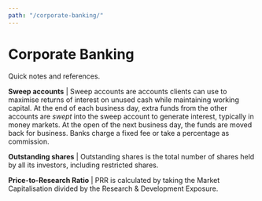 ```yaml
---
path: "/corporate-banking/"
---
```


# Corporate Banking
Quick notes and references.

**Sweep accounts** | Sweep accounts are accounts clients can use to maximise returns of interest on unused cash while maintaining working capital. At the end of each business day, extra funds from the other accounts are _swept_ into the sweep account to generate interest, typically in money markets. At the open of the next business day, the funds are moved back for business. Banks charge a fixed fee or take a percentage as commission.

**Outstanding shares** | Outstanding shares is the total number of shares held by all its investors, including restricted shares.

**Price-to-Research Ratio** | PRR is calculated by taking the Market Capitalisation divided by the Research & Development Exposure.
